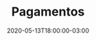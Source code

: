 ---
title: "Pagamentos"
linkTitle: "Pagamentos"
date: 2020-05-13T18:00:00-03:00
lastmod: 2020-09-21T18:00:00-03:00
weight: 5
description: >
      
---